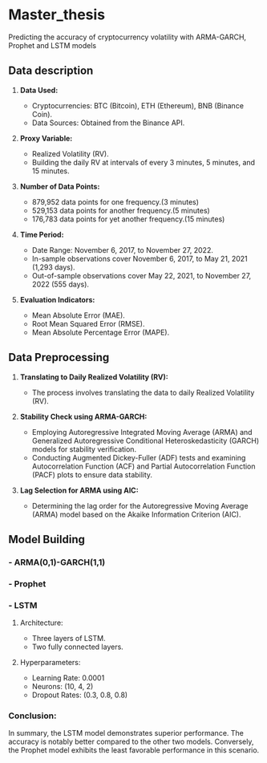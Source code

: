 # Master_thesis
 Predicting the accuracy of cryptocurrency volatility with ARMA-GARCH, Prophet and LSTM models

## Data description
1. **Data Used:**
   - Cryptocurrencies: BTC (Bitcoin), ETH (Ethereum), BNB (Binance Coin).
   - Data Sources: Obtained from the Binance API.

2. **Proxy Variable:**
   - Realized Volatility (RV).
   - Building the daily RV at intervals of every 3 minutes, 5 minutes, and 15 minutes.

3. **Number of Data Points:**
   - 879,952 data points for one frequency.(3 minutes)
   - 529,153 data points for another frequency.(5 minutes)
   - 176,783 data points for yet another frequency.(15 minutes)

4. **Time Period:**
   - Date Range: November 6, 2017, to November 27, 2022.
   - In-sample observations cover November 6, 2017, to May 21, 2021 (1,293 days).
   - Out-of-sample observations cover May 22, 2021, to November 27, 2022 (555 days).

5. **Evaluation Indicators:**
   - Mean Absolute Error (MAE).
   - Root Mean Squared Error (RMSE).
   - Mean Absolute Percentage Error (MAPE).
## Data Preprocessing
1. **Translating to Daily Realized Volatility (RV):**
   - The process involves translating the data to daily Realized Volatility (RV).

2. **Stability Check using ARMA-GARCH:**
   - Employing Autoregressive Integrated Moving Average (ARMA) and Generalized Autoregressive Conditional Heteroskedasticity (GARCH) models for stability verification.
   - Conducting Augmented Dickey-Fuller (ADF) tests and examining Autocorrelation Function (ACF) and Partial Autocorrelation Function (PACF) plots to ensure data stability.

3. **Lag Selection for ARMA using AIC:**
   - Determining the lag order for the Autoregressive Moving Average (ARMA) model based on the Akaike Information Criterion (AIC).
## Model Building
### - ARMA(0,1)-GARCH(1,1)
### - Prophet
### - LSTM  
1. Architecture:
   - Three layers of LSTM.
   - Two fully connected layers.

2. Hyperparameters:
   - Learning Rate: 0.0001
   - Neurons: (10, 4, 2)
   - Dropout Rates: (0.3, 0.8, 0.8)

### Conclusion:
In summary, the LSTM model demonstrates superior performance. The accuracy is notably better compared to the other two models. Conversely, the Prophet model exhibits the least favorable performance in this scenario.

